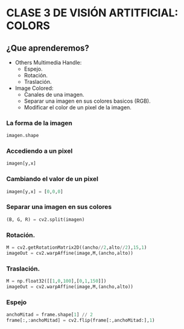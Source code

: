 # CLASE 3 DE VISIÓN ARTITFICIAL: COLORS
## ¿Que aprenderemos?
- Others Multimedia Handle:
    - Espejo.
    - Rotación.
    - Traslación.
- Image Colored:
    - Canales de una imagen.
    - Separar una imagen en sus colores basicos (RGB).
    - Modificar el color de un pixel de la imagen.



### La forma de la imagen
```python
imagen.shape
```

### Accediendo a un pixel
```python
imagen[y,x]
```

### Cambiando el valor de un pixel
```python
imagen[y,x] = [0,0,0]
```

### Separar una imagen en sus colores
```python
(B, G, R) = cv2.split(imagen)
```

### Rotación.
```python
M = cv2.getRotationMatrix2D((ancho//2,alto//2),15,1)
imageOut = cv2.warpAffine(image,M,(ancho,alto))
```

### Traslación.
```python
M = np.float32([[1,0,100],[0,1,150]])
imageOut = cv2.warpAffine(image,M,(ancho,alto))
```

### Espejo
```python
anchoMitad = frame.shape[1] // 2
frame[:,:anchoMitad] = cv2.flip(frame[:,anchoMitad:],1)
```